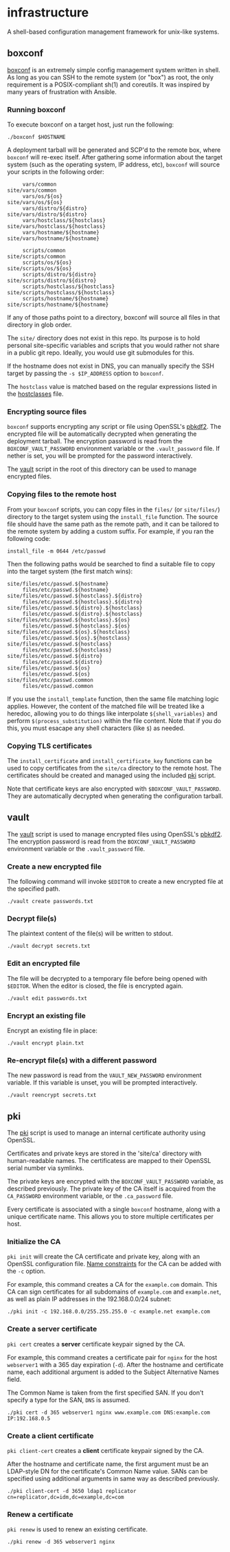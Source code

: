 # infrastructure

A shell-based configuration management framework for unix-like systems.

## boxconf

[boxconf](./boxconf) is an extremely simple config management system written in shell. As
long as you can SSH to the remote system (or "box") as root, the only requirement
is a POSIX-compliant sh(1) and coreutils.  It was inspired by many years of
frustration with Ansible.

### Running boxconf

To execute boxconf on a target host, just run the following:

    ./boxconf $HOSTNAME

A deployment tarball will be generated and SCP'd to the remote box, where `boxconf`
will re-exec itself. After gathering some information about the target system (such
as the operating system, IP address, etc), `boxconf` will source your scripts in the following order:

         vars/common
    site/vars/common
         vars/os/${os}
    site/vars/os/${os}
         vars/distro/${distro}
    site/vars/distro/${distro}
         vars/hostclass/${hostclass}
    site/vars/hostclass/${hostclass}
         vars/hostname/${hostname}
    site/vars/hostname/${hostname}

         scripts/common
    site/scripts/common
         scripts/os/${os}
    site/scripts/os/${os}
         scripts/distro/${distro}
    site/scripts/distro/${distro}
         scripts/hostclass/${hostclass}
    site/scripts/hostclass/${hostclass}
         scripts/hostname/${hostname}
    site/scripts/hostname/${hostname}

If any of those paths point to a directory, boxconf will source all files in
that directory in glob order.

The `site/` directory does not exist in this repo. Its purpose is to hold personal
site-specific variables and scripts that you would rather not share in a public git repo.
Ideally, you would use git submodules for this.

If the hostname does not exist in DNS, you can manually specify the SSH
target by passing the `-s $IP_ADDRESS` option to `boxconf`.

The `hostclass` value is matched based on the regular expressions listed in
the [hostclasses](./hostclasses) file.

### Encrypting source files

`boxconf` supports encrypting any script or file using OpenSSL's [pbkdf2](https://www.openssl.org/docs/man3.0/man1/openssl-enc.html).
The encrypted file will be automatically decrypted when generating the deployment tarball.
The encryption password is read from the `BOXCONF_VAULT_PASSWORD` environment
variable or the `.vault_password` file. If nether is set, you will be prompted for
the password interactively.

The [vault](./vault) script in the root of this directory can be used to manage
encrypted files.

### Copying files to the remote host

From your `boxconf` scripts, you can copy files in the `files/` (or `site/files/`)
directory to the target system using the `install_file` function. The source file
should have the same path as the remote path, and it can be tailored to the remote
system by adding a custom suffix. For example, if you ran the following code:

    install_file -m 0644 /etc/passwd

Then the following paths would be searched to find a suitable file to copy into
the target system (the first match wins):

    site/files/etc/passwd.${hostname}
         files/etc/passwd.${hostname}
    site/files/etc/passwd.${hostclass}.${distro}
         files/etc/passwd.${hostclass}.${distro}
    site/files/etc/passwd.${distro}.${hostclass}
         files/etc/passwd.${distro}.${hostclass}
    site/files/etc/passwd.${hostclass}.${os}
         files/etc/passwd.${hostclass}.${os}
    site/files/etc/passwd.${os}.${hostclass}
         files/etc/passwd.${os}.${hostclass}
    site/files/etc/passwd.${hostclass}
         files/etc/passwd.${hostclass}
    site/files/etc/passwd.${distro}
         files/etc/passwd.${distro}
    site/files/etc/passwd.${os}
         files/etc/passwd.${os}
    site/files/etc/passwd.common
         files/etc/passwd.common

If you use the `install_template` function, then the same file matching logic
applies. However, the content of the matched file will be treated like a
heredoc, allowing you to do things like interpolate `${shell_variables}` and perform
`$(process_substitution)` within the file content. Note that if you do this, you
must esacape any shell characters (like `$`) as needed.

### Copying TLS certificates

The `install_certificate` and `install_certificate_key` functions can be used
to copy certificates from the `site/ca` directory to the remote host. The certificates
should be created and managed using the included [pki](./pki) script.

Note that certificate keys are also encrypted with `$BOXCONF_VAULT_PASSWORD`. They
are automatically decrypted when generating the configuration tarball.


## vault

The [vault](./vault) script is used to manage encrypted files using OpenSSL's [pbkdf2](https://www.openssl.org/docs/man3.0/man1/openssl-enc.html).
The encryption password is read from the `BOXCONF_VAULT_PASSWORD` environment variable
or the `.vault_password` file.

### Create a new encrypted file

The following command will invoke `$EDITOR` to create a new encrypted file at the
specified path.

    ./vault create passwords.txt

### Decrypt file(s)

The plaintext content of the file(s) will be written to stdout.

    ./vault decrypt secrets.txt

### Edit an encrypted file

The file will be decrypted to a temporary file before being opened with `$EDITOR`.
When the editor is closed, the file is encrypted again.

    ./vault edit passwords.txt

### Encrypt an existing file

Encrypt an existing file in place:

    ./vault encrypt plain.txt

### Re-encrypt file(s) with a different password

The new password is read from the `VAULT_NEW_PASSWORD` environment variable.
If this variable is unset, you will be prompted interactively.

    ./vault reencrypt secrets.txt


## pki

The [pki](./pki) script is used to manage an internal certificate authority using OpenSSL.

Certificates and private keys are stored in the 'site/ca' directory with human-readable
names. The certificatess are mapped to their OpenSSL serial number via symlinks.

The private keys are encrypted with the `BOXCONF_VAULT_PASSWORD` variable, as
described previously. The private key of the CA itself is acquired from the `CA_PASSWORD`
environment variable, or the `.ca_password` file.

Every certificate is associated with a single `boxconf` hostname, along with a unique certificate
name. This allows you to store multiple certificates per host.

### Initialize the CA

`pki init` will create the CA certificate and private key, along with an OpenSSL
configuration file. [Name constraints](https://www.openssl.org/docs/man3.0/man5/x509v3_config.html)
for the CA can be added with the `-c` option.

For example, this command creates a CA for the `example.com` domain. This CA can sign
certificates for all subdomains of `example.com` and `example.net`, as well as plain IP
addresses in the 192.168.0.0/24 subnet:

    ./pki init -c 192.168.0.0/255.255.255.0 -c example.net example.com

### Create a server certificate

`pki cert` creates a **server** certificate keypair signed by the CA.

For example, this command creates a certificate pair for `nginx` for the host
`webserver1` with a 365 day expiration (`-d`). After the hostname and certificate
name, each additional argument is added to the Subject Alternative Names field.

The Common Name is taken from the first specified SAN. If you don't specify a type
for the SAN, `DNS` is assumed.

    ./pki cert -d 365 webserver1 nginx www.example.com DNS:example.com IP:192.168.0.5

### Create a client certificate

`pki client-cert` creates a **client** certificate keypair signed by the CA.

After the hostname and certificate name, the first argument must be an LDAP-style DN
for the certificate's Common Name value. SANs can be specified using additional arguments
in same way as described previously.

    ./pki client-cert -d 3650 ldap1 replicator cn=replicator,dc=idm,dc=example,dc=com

### Renew a certificate

`pki renew` is used to renew an existing certificate.

    ./pki renew -d 365 webserver1 nginx
